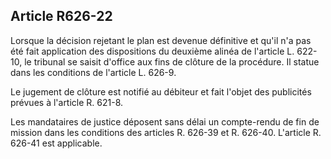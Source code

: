 Article R626-22
----
Lorsque la décision rejetant le plan est devenue définitive et qu'il n'a pas été
fait application des dispositions du deuxième alinéa de l'article L. 622-10, le
tribunal se saisit d'office aux fins de clôture de la procédure. Il statue dans
les conditions de l'article L. 626-9.

Le jugement de clôture est notifié au débiteur et fait l'objet des publicités
prévues à l'article R. 621-8.

Les mandataires de justice déposent sans délai un compte-rendu de fin de mission
dans les conditions des articles R. 626-39 et R. 626-40. L'article R. 626-41 est
applicable.
